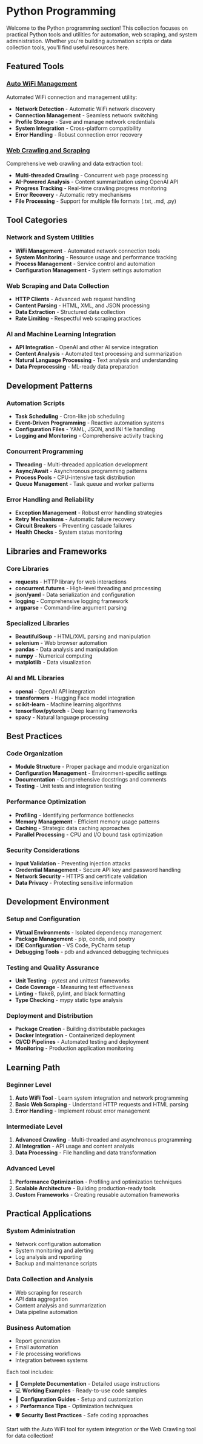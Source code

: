 # Python Programming

Welcome to the Python programming section! This collection focuses on practical Python tools and utilities for automation, web scraping, and system administration. Whether you're building automation scripts or data collection tools, you'll find useful resources here.

## Featured Tools

### [Auto WiFi Management](auto-wifi.md)
Automated WiFi connection and management utility:
- **Network Detection** - Automatic WiFi network discovery
- **Connection Management** - Seamless network switching
- **Profile Storage** - Save and manage network credentials
- **System Integration** - Cross-platform compatibility
- **Error Handling** - Robust connection error recovery

### [Web Crawling and Scraping](crawl.md)
Comprehensive web crawling and data extraction tool:
- **Multi-threaded Crawling** - Concurrent web page processing
- **AI-Powered Analysis** - Content summarization using OpenAI API
- **Progress Tracking** - Real-time crawling progress monitoring
- **Error Recovery** - Automatic retry mechanisms
- **File Processing** - Support for multiple file formats (.txt, .md, .py)

## Tool Categories

### Network and System Utilities
- **WiFi Management** - Automated network connection tools
- **System Monitoring** - Resource usage and performance tracking
- **Process Management** - Service control and automation
- **Configuration Management** - System settings automation

### Web Scraping and Data Collection
- **HTTP Clients** - Advanced web request handling
- **Content Parsing** - HTML, XML, and JSON processing
- **Data Extraction** - Structured data collection
- **Rate Limiting** - Respectful web scraping practices

### AI and Machine Learning Integration
- **API Integration** - OpenAI and other AI service integration
- **Content Analysis** - Automated text processing and summarization
- **Natural Language Processing** - Text analysis and understanding
- **Data Preprocessing** - ML-ready data preparation

## Development Patterns

### Automation Scripts
- **Task Scheduling** - Cron-like job scheduling
- **Event-Driven Programming** - Reactive automation systems
- **Configuration Files** - YAML, JSON, and INI file handling
- **Logging and Monitoring** - Comprehensive activity tracking

### Concurrent Programming
- **Threading** - Multi-threaded application development
- **Async/Await** - Asynchronous programming patterns
- **Process Pools** - CPU-intensive task distribution
- **Queue Management** - Task queue and worker patterns

### Error Handling and Reliability
- **Exception Management** - Robust error handling strategies
- **Retry Mechanisms** - Automatic failure recovery
- **Circuit Breakers** - Preventing cascade failures
- **Health Checks** - System status monitoring

## Libraries and Frameworks

### Core Libraries
- **requests** - HTTP library for web interactions
- **concurrent.futures** - High-level threading and processing
- **json/yaml** - Data serialization and configuration
- **logging** - Comprehensive logging framework
- **argparse** - Command-line argument parsing

### Specialized Libraries
- **BeautifulSoup** - HTML/XML parsing and manipulation
- **selenium** - Web browser automation
- **pandas** - Data analysis and manipulation
- **numpy** - Numerical computing
- **matplotlib** - Data visualization

### AI and ML Libraries
- **openai** - OpenAI API integration
- **transformers** - Hugging Face model integration
- **scikit-learn** - Machine learning algorithms
- **tensorflow/pytorch** - Deep learning frameworks
- **spacy** - Natural language processing

## Best Practices

### Code Organization
- **Module Structure** - Proper package and module organization
- **Configuration Management** - Environment-specific settings
- **Documentation** - Comprehensive docstrings and comments
- **Testing** - Unit tests and integration testing

### Performance Optimization
- **Profiling** - Identifying performance bottlenecks
- **Memory Management** - Efficient memory usage patterns
- **Caching** - Strategic data caching approaches
- **Parallel Processing** - CPU and I/O bound task optimization

### Security Considerations
- **Input Validation** - Preventing injection attacks
- **Credential Management** - Secure API key and password handling
- **Network Security** - HTTPS and certificate validation
- **Data Privacy** - Protecting sensitive information

## Development Environment

### Setup and Configuration
- **Virtual Environments** - Isolated dependency management
- **Package Management** - pip, conda, and poetry
- **IDE Configuration** - VS Code, PyCharm setup
- **Debugging Tools** - pdb and advanced debugging techniques

### Testing and Quality Assurance
- **Unit Testing** - pytest and unittest frameworks
- **Code Coverage** - Measuring test effectiveness
- **Linting** - flake8, pylint, and black formatting
- **Type Checking** - mypy static type analysis

### Deployment and Distribution
- **Package Creation** - Building distributable packages
- **Docker Integration** - Containerized deployment
- **CI/CD Pipelines** - Automated testing and deployment
- **Monitoring** - Production application monitoring

## Learning Path

### Beginner Level
1. **Auto WiFi Tool** - Learn system integration and network programming
2. **Basic Web Scraping** - Understand HTTP requests and HTML parsing
3. **Error Handling** - Implement robust error management

### Intermediate Level
1. **Advanced Crawling** - Multi-threaded and asynchronous programming
2. **AI Integration** - API usage and content analysis
3. **Data Processing** - File handling and data transformation

### Advanced Level
1. **Performance Optimization** - Profiling and optimization techniques
2. **Scalable Architecture** - Building production-ready tools
3. **Custom Frameworks** - Creating reusable automation frameworks

## Practical Applications

### System Administration
- Network configuration automation
- System monitoring and alerting
- Log analysis and reporting
- Backup and maintenance scripts

### Data Collection and Analysis
- Web scraping for research
- API data aggregation
- Content analysis and summarization
- Data pipeline automation

### Business Automation
- Report generation
- Email automation
- File processing workflows
- Integration between systems

Each tool includes:
- 📖 **Complete Documentation** - Detailed usage instructions
- 💻 **Working Examples** - Ready-to-use code samples
- 🔧 **Configuration Guides** - Setup and customization
- ⚡ **Performance Tips** - Optimization techniques
- 🛡️ **Security Best Practices** - Safe coding approaches

Start with the Auto WiFi tool for system integration or the Web Crawling tool for data collection!

